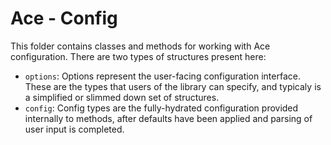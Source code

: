 # Ace - Config

This folder contains classes and methods for working with Ace configuration. There are two types of 
structures present here:

* `options`: Options represent the user-facing configuration interface. These are the types that users
  of the library can specify, and typicaly is a simplified or slimmed down set of structures.
* `config`: Config types are the fully-hydrated configuration provided internally to methods, after defaults
  have been applied and parsing of user input is completed.
